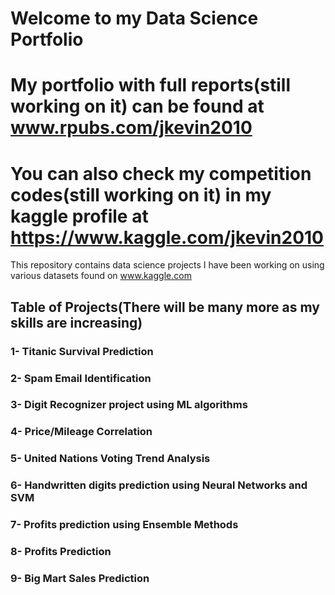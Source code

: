 # Welcome to my Data Science Portfolio
# My portfolio with full reports(still working on it) can be found at www.rpubs.com/jkevin2010
# You can also check my competition codes(still working on it) in my kaggle profile at https://www.kaggle.com/jkevin2010


This repository contains data science projects I have been working on using various datasets found on www.kaggle.com

## Table of Projects(There will be many more as my skills are increasing)
### 1- Titanic Survival Prediction
### 2- Spam Email Identification
### 3- Digit Recognizer project using ML algorithms
### 4- Price/Mileage Correlation
### 5- United Nations Voting Trend Analysis
### 6- Handwritten digits prediction using Neural Networks and SVM
### 7- Profits prediction using Ensemble Methods
### 8- Profits Prediction
### 9- Big Mart Sales Prediction
